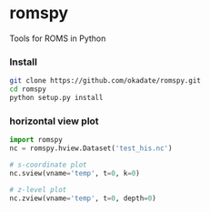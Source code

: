 # romspy

Tools for ROMS in Python

### Install
```sh
git clone https://github.com/okadate/romspy.git
cd romspy
python setup.py install
```

### horizontal view plot
```py
import romspy
nc = romspy.hview.Dataset('test_his.nc')

# s-coordinate plot
nc.sview(vname='temp', t=0, k=0)

# z-level plot
nc.zview(vname='temp', t=0, depth=0)
```
